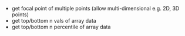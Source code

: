 - get focal point of multiple points (allow multi-dimensional e.g. 2D, 3D points)
- get top/bottom n vals of array data
- get top/bottom n percentile of array data
